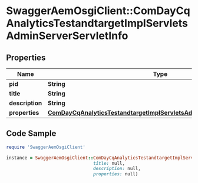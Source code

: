 # SwaggerAemOsgiClient::ComDayCqAnalyticsTestandtargetImplServletsAdminServerServletInfo

## Properties

Name | Type | Description | Notes
------------ | ------------- | ------------- | -------------
**pid** | **String** |  | [optional] 
**title** | **String** |  | [optional] 
**description** | **String** |  | [optional] 
**properties** | [**ComDayCqAnalyticsTestandtargetImplServletsAdminServerServletProperties**](ComDayCqAnalyticsTestandtargetImplServletsAdminServerServletProperties.md) |  | [optional] 

## Code Sample

```ruby
require 'SwaggerAemOsgiClient'

instance = SwaggerAemOsgiClient::ComDayCqAnalyticsTestandtargetImplServletsAdminServerServletInfo.new(pid: null,
                                 title: null,
                                 description: null,
                                 properties: null)
```


